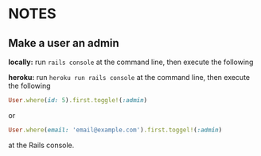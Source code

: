 # NOTES

## Make a user an admin
**locally:**
run `rails console` at the command line, then execute the following

**heroku:**
run `heroku run rails console` at the command line, then
execute the following

``` ruby
User.where(id: 5).first.toggle!(:admin)
````
or
``` ruby
User.where(email: 'email@example.com').first.toggel!(:admin)
```
at the Rails console.
